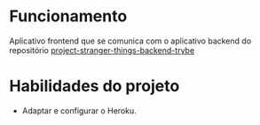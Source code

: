 # Funcionamento

Aplicativo frontend que se comunica com o aplicativo backend do repositório [project-stranger-things-backend-trybe](https://github.com/thomasravache/project-stranger-things-backend-trybe/)

# Habilidades do projeto

 - Adaptar e configurar o Heroku.
